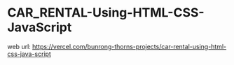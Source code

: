 # CAR_RENTAL-Using-HTML-CSS-JavaScript
web url: https://vercel.com/bunrong-thorns-projects/car-rental-using-html-css-java-script
